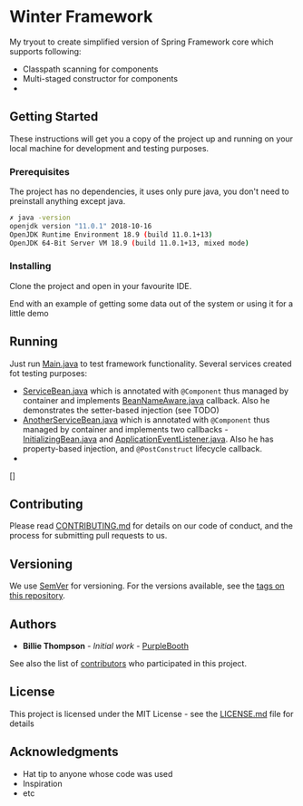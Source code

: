 # Winter Framework

My tryout to create simplified version of Spring Framework core which supports following:

* Classpath scanning for components
* Multi-staged constructor for components
* 

## Getting Started

These instructions will get you a copy of the project up and running on your local machine for development and testing purposes. 

### Prerequisites

The project has no dependencies, it uses only pure java, you don't need to preinstall anything except java.

``` bash 
✗ java -version
openjdk version "11.0.1" 2018-10-16
OpenJDK Runtime Environment 18.9 (build 11.0.1+13)
OpenJDK 64-Bit Server VM 18.9 (build 11.0.1+13, mixed mode)
```

### Installing

Clone the project and open in your favourite IDE.

End with an example of getting some data out of the system or using it for a little demo

## Running

Just run [Main.java](https://github.com/vlsidlyarevich/winter-framework/blob/master/src/main/java/com/github/vlsidlyarevich/Main.java) to test framework functionality.
Several services created fot testing purposes:

* [ServiceBean.java](https://github.com/vlsidlyarevich/winter-framework/blob/master/src/main/java/com/github/vlsidlyarevich/test/ServiceBean.java)
which is annotated with `@Component` thus managed by container
and implements [BeanNameAware.java](https://github.com/vlsidlyarevich/winter-framework/blob/master/src/main/java/com/github/vlsidlyarevich/winterframework/beans/factory/BeanNameAware.java) callback. 
Also he demonstrates the setter-based injection (see TODO)
* [AnotherServiceBean.java](https://github.com/vlsidlyarevich/winter-framework/blob/master/src/main/java/com/github/vlsidlyarevich/test/AnotherServiceBean.java)
which is annotated with `@Component` thus managed by container and implements two callbacks - [InitializingBean.java](https://github.com/vlsidlyarevich/winter-framework/blob/master/src/main/java/com/github/vlsidlyarevich/winterframework/beans/factory/InitializingBean.java)
and [ApplicationEventListener.java](https://github.com/vlsidlyarevich/winter-framework/blob/master/src/main/java/com/github/vlsidlyarevich/winterframework/context/ApplicationEventListener.java).
Also he has property-based injection, and `@PostConstruct` lifecycle callback.
* 

[]

## Contributing

Please read [CONTRIBUTING.md](https://gist.github.com/PurpleBooth/b24679402957c63ec426) for details on our code of conduct, and the process for submitting pull requests to us.

## Versioning

We use [SemVer](http://semver.org/) for versioning. For the versions available, see the [tags on this repository](https://github.com/your/project/tags). 

## Authors

* **Billie Thompson** - *Initial work* - [PurpleBooth](https://github.com/PurpleBooth)

See also the list of [contributors](https://github.com/your/project/contributors) who participated in this project.

## License

This project is licensed under the MIT License - see the [LICENSE.md](LICENSE.md) file for details

## Acknowledgments

* Hat tip to anyone whose code was used
* Inspiration
* etc

